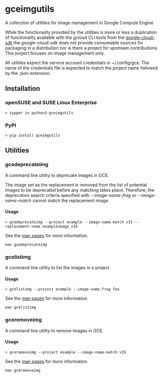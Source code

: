 gceimgutils
===========

A collection of utilities for image management in Google Compute Engine

While the functionality provided by the utilities is more or less a duplication
of functionality available with the gcloud CLI tools from the [google-cloud-sdk](https://cloud.google.com/sdk) the google-cloud-sdk does not provide consumable sources for packaging in a distribution nor is there a project for upstream contributions. This project focuses on image management only.

All utilities expect the service account credentials in ~/.config/gce. The name of the credentials file is expected to match the project name followed by the .json extension.

## Installation

### openSUSE and SUSE Linux Enterprise

```
> zypper in python3-gceimgutils
```

### PyPI

```
> pip install gceimgutils
```

## Utilities

### gcedeprecateimg

A command line utility to deprecate images in GCE. 

The image set as the replacement is removed from the list of potential
images to be deprecated before any matching takes place. Therefore, the
deprecation search criteria specified with _--image-name-frag_ or
_--image-name-match_ cannot match the replacement image.

#### Usage

```
> gcedeprecateimg --project example --image-name-match v15 --replacement-name exampleimage_v16
```

See the [man pages](man/man1/gcedeprecateimg.1) for more information.

```
man gcedeprecateimg
```

### gcelistimg

A command line utility to list the images in a project.

#### Usage

```
> gcelistimg --project example --image-name-frag foo
```

See the [man pages](man/man1/gcelistimg.1) for more information.

```
man gcelistimg
```

### gceremoveimg

A command line utility to remove images in GCE.

#### Usage

```
> gceremoveimg --project example --image-name-match v15
```

See the [man pages](man/man1/gceuploadimg.1) for more information.

```
man gceremoveimg
```


